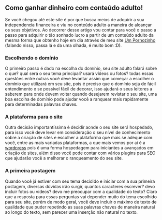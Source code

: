 ## Como ganhar dinheiro com conteúdo adulto!

Se você chegou até este site é por que busca meios de adquirir a sua independencia financeira e viu no conteúdo adulto a maneira de alcançar os seus objetivos. Ao decorrer desse artigo vou contar para você o passo a passo para adquirir o tão sonhado lucro a partir de um conteúdo adulto da mesma forma que obtenho hoje em dia através de meu site [Um Pornozinho](https://umpornozinho.com) (falando nisso, passa lá e da uma olhada, é muito bom :D).

### Escolhendo o domínio

O primeiro passo é dado na escolha do domínio, seu site adulto falará sobre o que? qual será o seu tema principal? usará vídeos ou fotos? todas essas questões entre outras você deve levantar assim que começar a escolher o domínio que utilizará em seu site, pois é preciso que o domínio seja de fácil entendimento e se possível fácil de decorar, isso ajudará o seus leitores a saberem para onde devem voltar quando desejarem revistar o seu site, uma boa escolha de domínio pode ajudar você a ranquear mais rapidamente para determinadas palavras chaves.

### A plataforma para o site

Outra decisão importantíssima é decidir aonde o seu site será hospedado, para isso você deve levar em consideração o seu nível de conhecimento sobre a criação de sites e escolher a plataforma que mais se adeque com você, entre as mais variadas plataformas, a que mais vemos por ai é a [wordpress](https://wordpress.com/pt-br/) pois é uma forma hospedagem para iniciantes a avançados em criação de sites, além disso você pode contar com vários plugins para SEO que ajudarão você a melhorar o ranqueamento do seu site.

### A primeira postagem

Quando você já estiver com seu tema decidido e iniciar com a sua primeira postagem, diversas dúvidas irão surgir, quantos caracteres escrever? devo incluir fotos ou vídeos? devo me preocupar com a qualidade do texto? Claro que a resposta para essas perguntas vai depender muito do tema escolhido para seu site, porém de modo geral, você deve incluir o máximo de texto de qualidade que puder repetindo as suas palavras chaves de maneira natural ao longo do texto, sem parecer uma inserção não natural no texto.
